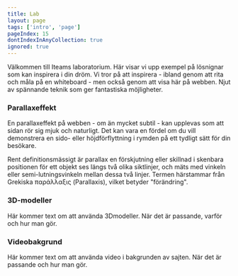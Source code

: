 ```yaml
---
title: Lab
layout: page
tags: ['intro', 'page']
pageIndex: 15
dontIndexInAnyCollection: true
ignored: true
---
```


Välkommen till Iteams laboratorium. Här visar vi upp exempel på lösnignar som kan inspirera i din dröm. Vi tror på att inspirera - ibland genom att rita och måla på en whiteboard - men också genom att visa här på webben. Njut av spännande teknik som ger fantastiska möjligheter.


### Parallaxeffekt
En parallaxeffekt på webben - om än mycket subtil - kan upplevas som att sidan rör sig mjuk och naturligt. Det kan vara en fördel om du vill demonstrera en sido- eller höjdförflyttning i rymden på ett tydligt sätt för din besökare.

Rent definitionsmässigt är parallax en förskjutning eller skillnad i skenbara positionen för ett objekt ses längs två olika siktlinjer, och mäts med vinkeln eller semi-lutningsvinkeln mellan dessa två linjer. Termen härstammar från Grekiska παράλλαξις (Parallaxis), vilket betyder "förändring".


### 3D-modeller
Här kommer text om att använda 3Dmodeller. När det är passande, varför och hur man gör.


### Videobakgrund
Här kommer text om att använda video i bakgrunden av sajten. När det är passande och hur man gör.
